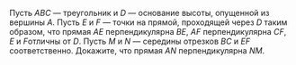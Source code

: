 Пусть $ABC$ — треугольник и $D$ — основание высоты, опущенной из вершины $A$. Пусть $E$ и $F$  — точки на прямой, проходящей через $D$ таким образом, что прямая $AE$ перпендикулярна $BE$, $AF$ перпендикулярна $CF$, $E$ и $F$отличны от $D$.  Пусть $M$ и $N$ — середины отрезков $BC$ и $EF$ соответственно.  Докажите, что прямая $AN$ перпендикулярна $NM$.